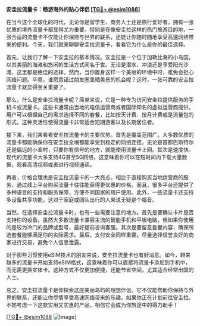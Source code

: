 **安圭拉流量卡：畅游海外的贴心伴侣 [[TG💪+ @esim1088](https://t.me/s/esim1088)]**

在当今这个全球化的时代，无论你是留学生、商务人士还是旅行爱好者，拥有一张优质的境外流量卡都显得尤为重要。特别是在像安圭拉这样的热门旅游目的地，一张合适的流量卡不仅能让你保持与世界的联系，还能让你随时随地享受高速网络带来的便利。今天，我们就来聊聊安圭拉流量卡，看看它为什么是你的最佳选择。

首先，让我们了解一下安圭拉的基本情况。安圭拉是一个位于加勒比海的小岛国，以其美丽的海滩和悠闲的生活方式闻名于世。无论是潜水、冲浪还是享受阳光沙滩，这里都是绝佳的选择。然而，当你置身这样一个美丽的环境中时，难免会担心网络问题。毕竟，谁愿意错过朋友圈里晒美景的机会呢？这时，一张可靠的安圭拉流量卡就显得至关重要了。

那么，什么是安圭拉流量卡呢？简单来说，它是一种专为访问安圭拉提供服务的手机卡或流量卡。这些卡通常由当地的电信运营商或者国际知名的虚拟运营商提供。用户可以根据自己的需求选择不同的套餐，比如按天计费、按月计费或是流量包的形式。这种灵活性使得流量卡非常适合短期游客以及长期居住者。

接下来，我们来看看安圭拉流量卡的主要优势。首先是覆盖范围广。大多数优质的流量卡都能确保你在安圭拉全境都能享受到稳定的网络连接。无论是首都巴斯特尔还是偏远的小渔村，只要你有信号的地方，就能使用流量卡上网。其次是速度快。现代的流量卡大多支持4G甚至5G网络，这意味着你可以在短时间内下载大量数据，观看高清视频或者进行视频通话。

再者，价格合理也是安圭拉流量卡的一大亮点。相比于直接购买当地运营商的服务，通过线上平台购买流量卡往往能获得更优惠的价格。而且，很多平台还提供了多种语言的支持和服务保障，方便不同国家的用户使用。此外，一些流量卡还支持多设备共享功能，这对于家庭或团队出行的人来说无疑是个福音。

当然，在选择安圭拉流量卡时，也有一些需要注意的地方。首先是要确认卡片是否支持你的设备。虽然大多数流量卡兼容主流的智能手机和平板电脑，但如果你使用的是较为冷门的品牌或型号，最好提前咨询客服。其次是要留意套餐内容，确保所选套餐能够满足你的实际需求。最后，支付安全同样重要。尽量选择信誉良好的商家进行交易，避免个人信息泄露。

对于那些习惯使用eSIM技术的朋友来说，安圭拉流量卡也有好消息。如今，越来越多的流量卡开始支持eSIM格式，这意味着你可以直接将流量卡添加到手机中，而无需更换实体卡。这种方式不仅更加便捷，还能节省空间，尤其适合经常出国的人士。

总之，安圭拉流量卡是你探索这座美丽岛屿的理想伴侣。它不仅能帮助你保持与外界的联系，还能让你尽情享受高速网络带来的乐趣。如果你正在计划前往安圭拉，不妨考虑一下这款实用又实惠的产品。相信它会成为你旅途中的得力助手！

[[TG💪+ @esim1088](https://t.me/s/esim1088) ![Image](https://i.postimg.cc/4NQfJmqS/Snipaste-2025-05-13-00-14-12.png)]